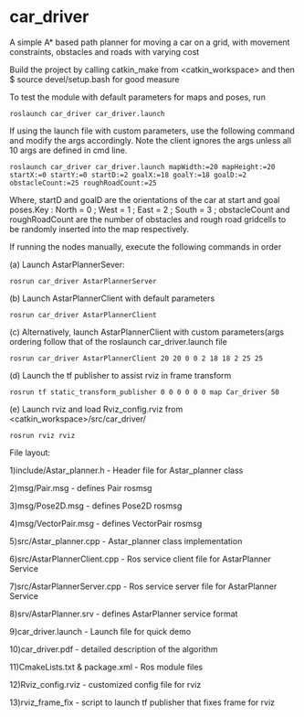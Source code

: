 # car_driver
A simple A* based path planner for moving a car on a grid, with movement constraints, obstacles and roads with varying cost

Build the project by calling catkin_make from <catkin_workspace> and then $ source devel/setup.bash for good measure

To test the module with default parameters for maps and poses, run 

    roslaunch car_driver car_driver.launch

If using the launch file with custom parameters, use the following command and modify the args accordingly. Note the client ignores the args unless all 10 args are defined in cmd line.

    roslaunch car_driver car_driver.launch mapWidth:=20 mapHeight:=20 startX:=0 startY:=0 startD:=2 goalX:=18 goalY:=18 goalD:=2 obstacleCount:=25 roughRoadCount:=25 

Where, startD and goalD are the orientations of the car at start and goal poses.Key : North = 0 ; West = 1 ; East = 2 ; South = 3 ;
obstacleCount and roughRoadCount are the number of obstacles and rough road gridcells to be randomly inserted into the map respectively.


If running the nodes manually, execute the following commands in order

(a) Launch AstarPlannerSever:

    rosrun car_driver AstarPlannerServer

(b) Launch AstarPlannerClient with default parameters

    rosrun car_driver AstarPlannerClient

(c) Alternatively, launch AstarPlannerClient with custom parameters(args ordering follow that of the
roslaunch car_driver.launch file

    rosrun car_driver AstarPlannerClient 20 20 0 0 2 18 18 2 25 25

(d) Launch the tf publisher to assist rviz in frame transform

    rosrun tf static_transform_publisher 0 0 0 0 0 0 map Car_driver 50

(e) Launch rviz and load Rviz_config.rviz from <catkin_workspace>/src/car_driver/

    rosrun rviz rviz

File layout:

1)include/Astar_planner.h - Header file for Astar_planner class

2)msg/Pair.msg - defines Pair rosmsg

3)msg/Pose2D.msg - defines Pose2D rosmsg

4)msg/VectorPair.msg - defines VectorPair rosmsg

5)src/Astar_planner.cpp - Astar_planner class implementation

6)src/AstarPlannerClient.cpp - Ros service client file for AstarPlanner Service

7)src/AstarPlannerServer.cpp - Ros service server file for AstarPlanner Service

8)srv/AstarPlanner.srv - defines AstarPlanner service format

9)car_driver.launch - Launch file for quick demo

10)car_driver.pdf - detailed description of the algorithm

11)CmakeLists.txt & package.xml - Ros module files

12)Rviz_config.rviz - customized config file for rviz

13)rviz_frame_fix - script to launch tf publisher that fixes frame for rviz
